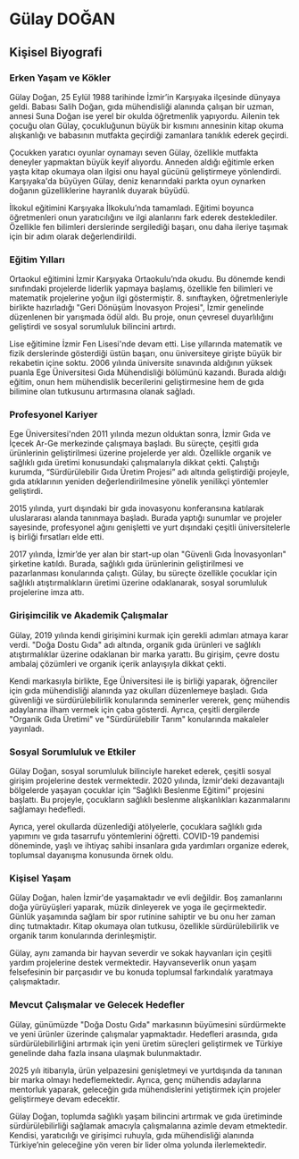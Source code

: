 # Gülay DOĞAN

## Kişisel Biyografi

### Erken Yaşam ve Kökler

Gülay Doğan, 25 Eylül 1988 tarihinde İzmir’in Karşıyaka ilçesinde dünyaya geldi. Babası Salih Doğan, gıda mühendisliği alanında çalışan bir uzman, annesi Suna Doğan ise yerel bir okulda öğretmenlik yapıyordu. Ailenin tek çocuğu olan Gülay, çocukluğunun büyük bir kısmını annesinin kitap okuma alışkanlığı ve babasının mutfakta geçirdiği zamanlara tanıklık ederek geçirdi. 

Çocukken yaratıcı oyunlar oynamayı seven Gülay, özellikle mutfakta deneyler yapmaktan büyük keyif alıyordu. Anneden aldığı eğitimle erken yaşta kitap okumaya olan ilgisi onu hayal gücünü geliştirmeye yönlendirdi. Karşıyaka'da büyüyen Gülay, deniz kenarındaki parkta oyun oynarken doğanın güzelliklerine hayranlık duyarak büyüdü.

İlkokul eğitimini Karşıyaka İlkokulu’nda tamamladı. Eğitimi boyunca öğretmenleri onun yaratıcılığını ve ilgi alanlarını fark ederek desteklediler. Özellikle fen bilimleri derslerinde sergilediği başarı, onu daha ileriye taşımak için bir adım olarak değerlendirildi.

### Eğitim Yılları

Ortaokul eğitimini İzmir Karşıyaka Ortaokulu’nda okudu. Bu dönemde kendi sınıfındaki projelerde liderlik yapmaya başlamış, özellikle fen bilimleri ve matematik projelerine yoğun ilgi göstermiştir. 8. sınıftayken, öğretmenleriyle birlikte hazırladığı "Geri Dönüşüm İnovasyon Projesi", İzmir genelinde düzenlenen bir yarışmada ödül aldı. Bu proje, onun çevresel duyarlılığını geliştirdi ve sosyal sorumluluk bilincini artırdı.

Lise eğitimine İzmir Fen Lisesi'nde devam etti. Lise yıllarında matematik ve fizik derslerinde gösterdiği üstün başarı, onu üniversiteye girişte büyük bir rekabetin içine soktu. 2006 yılında üniversite sınavında aldığının yüksek puanla Ege Üniversitesi Gıda Mühendisliği bölümünü kazandı. Burada aldığı eğitim, onun hem mühendislik becerilerini geliştirmesine hem de gıda bilimine olan tutkusunu artırmasına olanak sağladı.

### Profesyonel Kariyer

Ege Üniversitesi'nden 2011 yılında mezun olduktan sonra, İzmir Gıda ve İçecek Ar-Ge merkezinde çalışmaya başladı. Bu süreçte, çeşitli gıda ürünlerinin geliştirilmesi üzerine projelerde yer aldı. Özellikle organik ve sağlıklı gıda üretimi konusundaki çalışmalarıyla dikkat çekti. Çalıştığı kurumda, “Sürdürülebilir Gıda Üretim Projesi” adı altında geliştirdiği projeyle, gıda atıklarının yeniden değerlendirilmesine yönelik yenilikçi yöntemler geliştirdi. 

2015 yılında, yurt dışındaki bir gıda inovasyonu konferansına katılarak uluslararası alanda tanınmaya başladı. Burada yaptığı sunumlar ve projeler sayesinde, profesyonel ağını genişletti ve yurt dışındaki çeşitli üniversitelerle iş birliği fırsatları elde etti.

2017 yılında, İzmir’de yer alan bir start-up olan "Güvenli Gıda İnovasyonları" şirketine katıldı. Burada, sağlıklı gıda ürünlerinin geliştirilmesi ve pazarlanması konularında çalıştı. Gülay, bu süreçte özellikle çocuklar için sağlıklı atıştırmalıkların üretimi üzerine odaklanarak, sosyal sorumluluk projelerine imza attı.

### Girişimcilik ve Akademik Çalışmalar

Gülay, 2019 yılında kendi girişimini kurmak için gerekli adımları atmaya karar verdi. "Doğa Dostu Gıda" adı altında, organik gıda ürünleri ve sağlıklı atıştırmalıklar üzerine odaklanan bir marka yarattı. Bu girişim, çevre dostu ambalaj çözümleri ve organik içerik anlayışıyla dikkat çekti. 

Kendi markasıyla birlikte, Ege Üniversitesi ile iş birliği yaparak, öğrenciler için gıda mühendisliği alanında yaz okulları düzenlemeye başladı. Gıda güvenliği ve sürdürülebilirlik konularında seminerler vererek, genç mühendis adaylarına ilham vermek için çaba gösterdi. Ayrıca, çeşitli dergilerde "Organik Gıda Üretimi" ve "Sürdürülebilir Tarım" konularında makaleler yayınladı.

### Sosyal Sorumluluk ve Etkiler

Gülay Doğan, sosyal sorumluluk bilinciyle hareket ederek, çeşitli sosyal girişim projelerine destek vermektedir. 2020 yılında, İzmir'deki dezavantajlı bölgelerde yaşayan çocuklar için “Sağlıklı Beslenme Eğitimi” projesini başlattı. Bu projeyle, çocukların sağlıklı beslenme alışkanlıkları kazanmalarını sağlamayı hedefledi. 

Ayrıca, yerel okullarda düzenlediği atölyelerle, çocuklara sağlıklı gıda yapımını ve gıda tasarrufu yöntemlerini öğretti. COVID-19 pandemisi döneminde, yaşlı ve ihtiyaç sahibi insanlara gıda yardımları organize ederek, toplumsal dayanışma konusunda örnek oldu.

### Kişisel Yaşam

Gülay Doğan, halen İzmir'de yaşamaktadır ve evli değildir. Boş zamanlarını doğa yürüyüşleri yaparak, müzik dinleyerek ve yoga ile geçirmektedir. Günlük yaşamında sağlam bir spor rutinine sahiptir ve bu onu her zaman dinç tutmaktadır. Kitap okumaya olan tutkusu, özellikle sürdürülebilirlik ve organik tarım konularında derinleşmiştir. 

Gülay, aynı zamanda bir hayvan severdir ve sokak hayvanları için çeşitli yardım projelerine destek vermektedir. Hayvanseverlik onun yaşam felsefesinin bir parçasıdır ve bu konuda toplumsal farkındalık yaratmaya çalışmaktadır.

### Mevcut Çalışmalar ve Gelecek Hedefler

Gülay, günümüzde "Doğa Dostu Gıda" markasının büyümesini sürdürmekte ve yeni ürünler üzerinde çalışmalar yapmaktadır. Hedefleri arasında, gıda sürdürülebilirliğini artırmak için yeni üretim süreçleri geliştirmek ve Türkiye genelinde daha fazla insana ulaşmak bulunmaktadır.

2025 yılı itibarıyla, ürün yelpazesini genişletmeyi ve yurtdışında da tanınan bir marka olmayı hedeflemektedir. Ayrıca, genç mühendis adaylarına mentorluk yaparak, geleceğin gıda mühendislerini yetiştirmek için projeler geliştirmeye devam edecektir. 

Gülay Doğan, toplumda sağlıklı yaşam bilincini artırmak ve gıda üretiminde sürdürülebilirliği sağlamak amacıyla çalışmalarına azimle devam etmektedir. Kendisi, yaratıcılığı ve girişimci ruhuyla, gıda mühendisliği alanında Türkiye’nin geleceğine yön veren bir lider olma yolunda ilerlemektedir.